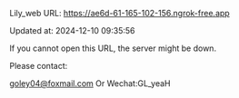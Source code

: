 Lily_web URL: https://ae6d-61-165-102-156.ngrok-free.app

Updated at: 2024-12-10 09:35:56

If you cannot open this URL, the server might be down.

Please contact: 

goley04@foxmail.com Or Wechat:GL_yeaH
